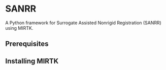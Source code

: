 # SANRR
A Python framework for Surrogate Assisted Nonrigid Registration (SANRR) using MIRTK.

## Prerequisites

## Installing MIRTK
